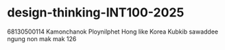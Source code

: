 # design-thinking-INT100-2025

68130500114 Kamonchanok Ploynilphet
Hong like Korea 
Kubkib sawaddee ngung non mak mak 126

